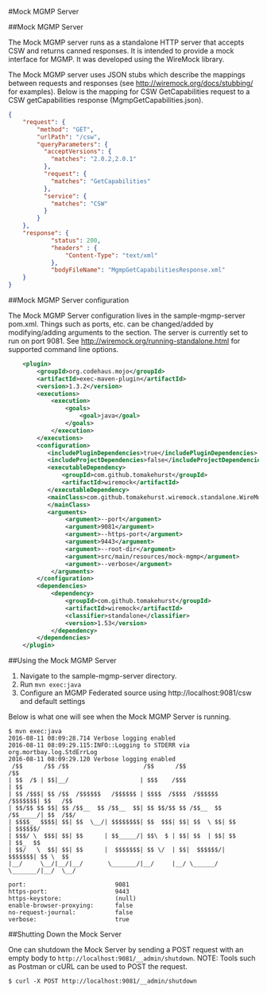#Mock MGMP Server

##Mock MGMP Server

The Mock MGMP server runs as a standalone HTTP server that accepts CSW and returns canned responses.  It is intended to provide a mock interface for MGMP. It was developed using the WireMock library.

The Mock MGMP server uses JSON stubs which describe the mappings between requests and responses (see http://wiremock.org/docs/stubbing/ for examples).  Below is the mapping for CSW GetCapabilities request to a CSW getCapabilities response (MgmpGetCapabilities.json).

```json
{
    "request": {
        "method": "GET",
        "urlPath": "/csw",
        "queryParameters": {
          "acceptVersions": {
            "matches": "2.0.2,2.0.1"
          },
          "request": {
            "matches": "GetCapabilities"
          },
          "service": {
            "matches": "CSW"
          }
        }
    },
    "response": {
            "status": 200,
            "headers" : {
                "Content-Type": "text/xml"
            },
            "bodyFileName": "MgmpGetCapabilitiesResponse.xml"
    }
}
```

##Mock MGMP Server configuration

The Mock MGMP Server configuration lives in the sample-mgmp-server pom.xml.  Things such as ports, etc. can be changed/added by modifying/adding arguments to the <arguments> section.  The server is currently set to run on port 9081.  See http://wiremock.org/running-standalone.html for supported command line options.

```xml
    <plugin>
        <groupId>org.codehaus.mojo</groupId>
        <artifactId>exec-maven-plugin</artifactId>
        <version>1.3.2</version>
        <executions>
            <execution>
                <goals>
                    <goal>java</goal>
                </goals>
            </execution>
        </executions>
        <configuration>
           <includePluginDependencies>true</includePluginDependencies>
           <includeProjectDependencies>false</includeProjectDependencies>
           <executableDependency>
               <groupId>com.github.tomakehurst</groupId>
               <artifactId>wiremock</artifactId>
           </executableDependency>
           <mainClass>com.github.tomakehurst.wiremock.standalone.WireMockServerRunner
           </mainClass>
           <arguments>
                <argument>--port</argument>
                <argument>9081</argument>
                <argument>--https-port</argument>
                <argument>9443</argument>
                <argument>--root-dir</argument>
                <argument>src/main/resources/mock-mgmp</argument>
                <argument>--verbose</argument>
            </arguments>
        </configuration>
        <dependencies>
            <dependency>
                <groupId>com.github.tomakehurst</groupId>
                <artifactId>wiremock</artifactId>
                <classifier>standalone</classifier>
                <version>1.53</version>
            </dependency>
        </dependencies>
    </plugin>
```

##Using the Mock MGMP Server

1. Navigate to the sample-mgmp-server directory.
2. Run `mvn exec:java`
3. Configure an MGMP Federated source using http://localhost:9081/csw and default settings

Below is what one will see when the Mock MGMP Server is running.

```
$ mvn exec:java
2016-08-11 08:09:28.714 Verbose logging enabled
2016-08-11 08:09:29.115:INFO::Logging to STDERR via org.mortbay.log.StdErrLog
2016-08-11 08:09:29.120 Verbose logging enabled
 /$$      /$$ /$$                     /$$      /$$                     /$$
| $$  /$ | $$|__/                    | $$$    /$$$                    | $$
| $$ /$$$| $$ /$$  /$$$$$$   /$$$$$$ | $$$$  /$$$$  /$$$$$$   /$$$$$$$| $$   /$$
| $$/$$ $$ $$| $$ /$$__  $$ /$$__  $$| $$ $$/$$ $$ /$$__  $$ /$$_____/| $$  /$$/
| $$$$_  $$$$| $$| $$  \__/| $$$$$$$$| $$  $$$| $$| $$  \ $$| $$      | $$$$$$/
| $$$/ \  $$$| $$| $$      | $$_____/| $$\  $ | $$| $$  | $$| $$      | $$_  $$
| $$/   \  $$| $$| $$      |  $$$$$$$| $$ \/  | $$|  $$$$$$/|  $$$$$$$| $$ \  $$
|__/     \__/|__/|__/       \_______/|__/     |__/ \______/  \_______/|__/  \__/

port:                         9081
https-port:                   9443
https-keystore:               (null)
enable-browser-proxying:      false
no-request-journal:           false
verbose:                      true
```

##Shutting Down the Mock Server

One can shutdown the Mock Server by sending a POST request with an empty body to `http://localhost:9081/__admin/shutdown`.  NOTE: Tools such as Postman or cURL can be used to POST the request.

```
$ curl -X POST http://localhost:9081/__admin/shutdown
```